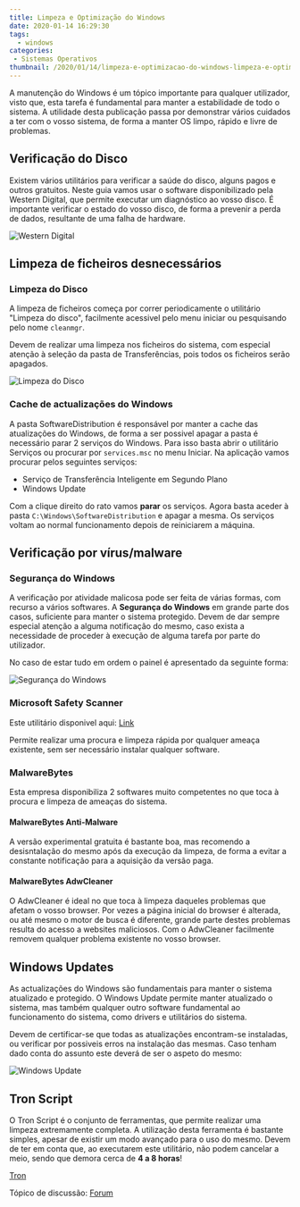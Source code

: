 ```yaml
---
title: Limpeza e Optimização do Windows
date: 2020-01-14 16:29:30
tags: 
  - windows
categories: 
 - Sistemas Operativos
thumbnail: /2020/01/14/limpeza-e-optimizacao-do-windows-limpeza-e-optimizacao-do-windows/windows10.jpg
---
```


A manutenção do Windows é um tópico importante para qualquer utilizador, visto que, esta tarefa é fundamental para manter a estabilidade de todo o sistema.
A utilidade desta publicação passa por demonstrar vários cuidados a ter com o vosso sistema, de forma a manter OS limpo, rápido e livre de problemas.

<!-- more -->

## Verificação do Disco

Existem vários utilitários para verificar a saúde do disco, alguns pagos e outros gratuitos.
Neste guia vamos usar o software disponibilizado pela Western Digital, que permite executar um diagnóstico ao vosso disco.
É importante verificar o estado do vosso disco, de forma a prevenir a perda de dados, resultante de uma falha de hardware.

![Western Digital](western-digital.jpg)

## Limpeza de ficheiros desnecessários

### Limpeza do Disco
A limpeza de ficheiros começa por correr periodicamente o utilitário "Limpeza do disco", facilmente acessivel pelo menu iniciar ou pesquisando pelo nome ```cleanmgr```.

Devem de realizar uma limpeza nos ficheiros do sistema, com especial atenção à seleção da pasta de Transferências, pois todos os ficheiros serão apagados.

![Limpeza do Disco](limpeza-disco.jpg)

### Cache de actualizações do Windows

A pasta SoftwareDistribution é responsável por manter a cache das atualizações do Windows, de forma a ser possivel apagar a pasta é necessário parar 2 serviços do Windows.
Para isso basta abrir o utilitário Serviços ou procurar por ```services.msc``` no menu Iniciar.
Na aplicação vamos procurar pelos seguintes serviços:

* Serviço de Transferência Inteligente em Segundo Plano
* Windows Update

Com a clique direito do rato vamos **parar** os serviços.
Agora basta aceder à pasta ```C:\Windows\SoftwareDistribution``` e apagar a mesma.
Os serviços voltam ao normal funcionamento depois de reiniciarem a máquina.

## Verificação por vírus/malware

### Segurança do Windows
A verificação por atividade malicosa pode ser feita de várias formas, com recurso a vários softwares.
A **Segurança do Windows** em grande parte dos casos, suficiente para manter o sistema protegido.
Devem de dar sempre especial atenção a alguma notificação do mesmo, caso exista a necessidade de proceder à execução de alguma tarefa por parte do utilizador.

No caso de estar tudo em ordem o painel é apresentado da seguinte forma:

![Segurança do Windows](seguranca-windows.jpg)

### Microsoft Safety Scanner

Este utilitário disponivel aqui: [Link](https://docs.microsoft.com/en-us/windows/security/threat-protection/intelligence/safety-scanner-download)

Permite realizar uma procura e limpeza rápida por qualquer ameaça existente, sem ser necessário instalar qualquer software.

### MalwareBytes

Esta empresa disponibiliza 2 softwares muito competentes no que toca à procura e limpeza de ameaças do sistema.

#### MalwareBytes Anti-Malware

A versão experimental gratuita é bastante boa, mas recomendo a desisntalação do mesmo após da execução da limpeza, de forma a evitar a constante notificação para a aquisição da versão paga.

#### MalwareBytes AdwCleaner

O AdwCleaner é ideal no que toca à limpeza daqueles problemas que afetam o vosso browser.
Por vezes a página inicial do browser é alterada, ou até mesmo o motor de busca é diferente, grande parte destes problemas resulta do acesso a websites maliciosos.
Com o AdwCleaner facilmente removem qualquer problema existente no vosso browser.

## Windows Updates
As actualizações do Windows são fundamentais para manter o sistema atualizado e protegido.
O Windows Update permite manter atualizado o sistema, mas também qualquer outro software fundamental ao funcionamento do sistema, como drivers e utilitários do sistema.

Devem de certificar-se que todas as atualizações encontram-se instaladas, ou verificar por possiveis erros na instalação das mesmas.
Caso tenham dado conta do assunto este deverá de ser o aspeto do mesmo:

![Windows Update](windows-update.jpg)

## Tron Script

O Tron Script é o conjunto de ferramentas, que permite realizar uma limpeza extremamente completa.
A  utilização desta ferramenta é bastante simples, apesar de existir um modo avançado para o uso do mesmo.
Devem de ter em conta que, ao executarem este utilitário, não podem cancelar a meio, sendo que demora cerca de **4 a 8 horas**!

[Tron](https://github.com/bmrf/tron)

Tópico de discussão: [Forum](https://forum.packagedroid.com/t/limpeza-e-optimizacao-do-windows/15)